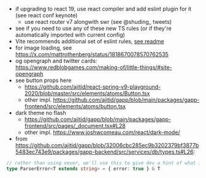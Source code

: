 - if upgrading to react 19, use react compiler and add eslint plugin for it (see react conf keynote)
  - use react router v7 alongwith swr (see @shuding\_ tweets)
- see if you need to use any of these new TS rules (or if they're automatically imported with current config)
- Vite recommends additional set of eslint rules, [see readme](./README.md)
- for image loading, see https://x.com/mattrothenberg/status/1818670078570762535
- og opengraph and twitter cards: https://www.redblobgames.com/making-of/little-things/#site-opengraph
- see button props here
  - https://github.com/ajitid/react-spring-v9-playground-2020/blob/master/src/elements/atoms/Button.tsx
  - other impl. https://github.com/ajitid/gapp/blob/main/packages/gapp-frontend/src/elements/atoms/button.tsx
- dark theme no flash
  - https://github.com/ajitid/gapp/blob/main/packages/gapp-frontend/src/pages/_document.tsx#L28
  - other impl. https://www.joshwcomeau.com/react/dark-mode/
- from https://github.com/ajitid/gapp/blob/32006cbc285ec9b3202379bf3877b5483ec743e9/packages/gapp-backend/src/services/db/types.ts#L26:

```ts
// rather than using never, we'll use this to give dev a hint of what is wrong
type ParserError<T extends string> = { error: true } & T
```
